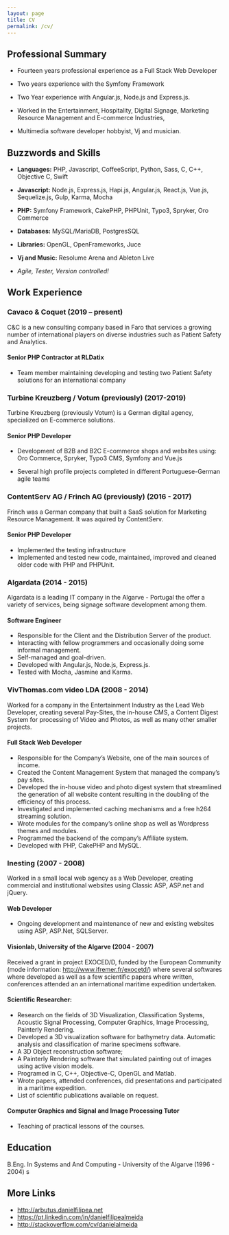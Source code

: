 ```yaml
---
layout: page
title: CV
permalink: /cv/
---
```



## Professional Summary

* Fourteen years professional experience as a Full Stack Web Developer

* Two years experience with the Symfony Framework
 
* Two Year experience with Angular.js, Node.js and Express.js. 

* Worked in the Entertainment, Hospitality, Digital Signage, Marketing Resource Management and E-commerce Industries,

* Multimedia software developer hobbyist, Vj and musician.
    
    
## Buzzwords and Skills

- **Languages:** PHP, Javascript, CoffeeScript, Python, Sass, C, C++, Objective C, Swift
  
- **Javascript:** Node.js, Express.js, Hapi.js, Angular.js, React.js, Vue.js, Sequelize.js, Gulp, Karma, Mocha
  
- **PHP:** Symfony Framework, CakePHP, PHPUnit, Typo3, Spryker, Oro Commerce

- **Databases:** MySQL/MariaDB, PostgresSQL
  
- **Libraries:** OpenGL, OpenFrameworks, Juce
  
- **Vj and Music:** Resolume Arena and Ableton Live
  
- *Agile, Tester, Version controlled!*
    
## Work Experience


### Cavaco & Coquet (2019 – present)

C&C is a new consulting company based in Faro that services a growing number of international players on diverse industries such as Patient Safety and Analytics.

#### Senior PHP Contractor at RLDatix
   
* Team member maintaining developing and testing two Patient Safety solutions for an international company


### Turbine Kreuzberg / Votum (previously) (2017-2019)

Turbine Kreuzberg (previously Votum) is a German digital agency, specialized on E-commerce solutions.

#### Senior PHP Developer

* Development of B2B and B2C E-commerce shops and websites using: Oro Commerce, Spryker, Typo3 CMS, Symfony and Vue.js

* Several high profile projects completed in different Portuguese-German agile teams

### ContentServ AG / Frinch AG (previously) (2016 - 2017)

Frinch was a German company that built a SaaS solution for Marketing Resource Management. It was aquired by ContentServ.

#### Senior PHP Developer
* Implemented the testing infrastructure
* Implemented and tested new code, maintained, improved and cleaned older code with PHP and PHPUnit.


### Algardata (2014 - 2015)

Algardata is a leading IT company in the Algarve - Portugal the offer a variety of services, being signage software development among them.

#### Software Engineer

* Responsible for the Client and the Distribution Server of the product.
* Interacting with fellow programmers and occasionally doing some informal management.
* Self-managed and goal-driven.
* Developed with Angular.js, Node.js, Express.js.
* Tested with Mocha, Jasmine and Karma.

### VivThomas.com video LDA (2008 - 2014)

Worked for a company in the Entertainment Industry as the Lead Web Developer, creating several Pay-Sites, the in-house CMS, a Content Digest System for processing of Video and Photos, as well as many other smaller projects.

#### Full Stack Web Developer
* Responsible for the Company’s Website, one of the main sources of income.
* Created the Content Management System that managed the company’s pay sites.
* Developed the in-house video and photo digest system that streamlined the generation of all website content resulting in the doubling of the efficiency of this process.
* Investigated and implemented caching mechanisms and a free h264 streaming solution.
* Wrote modules for the company’s online shop as well as Wordpress themes and modules.
* Programmed the backend of the company’s Affiliate system.
* Developed with PHP, CakePHP and MySQL.

### Inesting (2007 - 2008)

Worked in a small local web agency as a Web Developer, creating commercial and institutional websites using Classic ASP, ASP.net and jQuery.

#### Web Developer
* Ongoing development and maintenance of new and existing websites using ASP, ASP.Net, SQLServer.

#### Visionlab, University of the Algarve (2004 - 2007)
Received a grant in project EXOCED/D, funded by the European Community (mode information: http://www.ifremer.fr/exocetd/) where several softwares where developed as well as a few scientific papers where written, conferences attended an an international maritime expedition undertaken.

#### Scientific Researcher:
* Research on the fields of 3D Visualization, Classification Systems, Acoustic Signal Processing, Computer Graphics, Image Processing, Painterly Rendering.
* Developed a 3D visualization software for bathymetry data.
Automatic analysis and classification of marine specimens software.
* A 3D Object reconstruction software;
* A Painterly Rendering software that simulated painting out of images using active vision models.
* Programed in C, C++, Objective-C, OpenGL and Matlab.
* Wrote papers, attended conferences, did presentations and participated in a maritime expedition.
* List of scientific publications available on request.

#### Computer Graphics and Signal and Image Processing Tutor

* Teaching of practical lessons of the courses.


## Education

B.Eng. In Systems and And Computing - University of the Algarve (1996 - 2004)
s

## More Links
* http://arbutus.danielfilipea.net
* https://pt.linkedin.com/in/danielfilipealmeida
* http://stackoverflow.com/cv/danielalmeida
